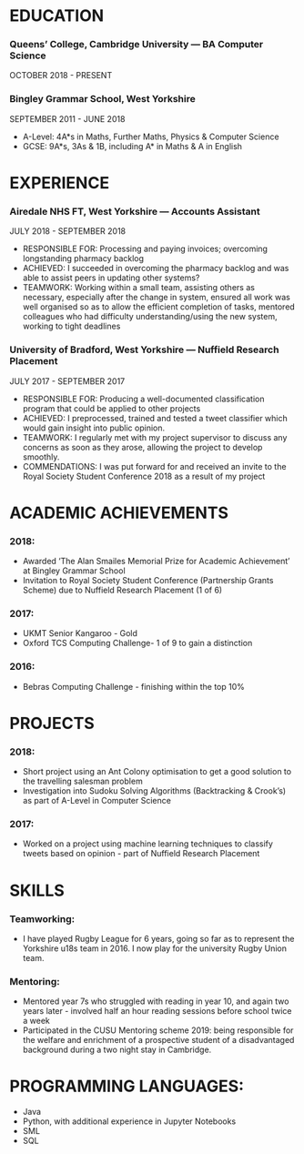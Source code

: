 # EDUCATION
### Queens’ College, Cambridge University — BA Computer Science
OCTOBER 2018 - PRESENT
### Bingley Grammar School, West Yorkshire
SEPTEMBER 2011 - JUNE 2018
- A-Level: 4A\*s in Maths, Further Maths, Physics & Computer Science
- GCSE: 9A\*s, 3As & 1B, including A\* in Maths & A in English

# EXPERIENCE
### Airedale NHS FT, West Yorkshire — Accounts Assistant
JULY 2018 - SEPTEMBER 2018
- RESPONSIBLE FOR: Processing and paying invoices; overcoming longstanding pharmacy backlog
- ACHIEVED: I succeeded in overcoming the pharmacy backlog and was able to assist peers in updating other systems?
- TEAMWORK: Working within a small team, assisting others as necessary, especially after the change in system, ensured all work was well organised so as to allow the efficient completion of tasks, mentored colleagues who had difficulty understanding/using the new system, working to tight deadlines

### University of Bradford, West Yorkshire — Nuffield Research Placement
JULY 2017 - SEPTEMBER 2017
- RESPONSIBLE FOR: Producing a well-documented classification program that could be applied to other projects
- ACHIEVED: I preprocessed, trained and tested a tweet classifier which would gain insight into public opinion.
- TEAMWORK: I regularly met with my project supervisor to discuss any concerns as soon as they arose, allowing the project to develop smoothly. 
- COMMENDATIONS: I was put forward for and received an invite to the Royal Society Student Conference 2018 as a result of my project

# ACADEMIC ACHIEVEMENTS
### 2018:
- Awarded ‘The Alan Smailes Memorial Prize for Academic Achievement’ at Bingley Grammar School
- Invitation to Royal Society Student Conference (Partnership Grants Scheme) due to Nuffield Research Placement (1 of 6)
### 2017:
- UKMT Senior Kangaroo - Gold
- Oxford TCS Computing Challenge- 1 of 9 to gain a distinction
### 2016:
- Bebras Computing Challenge - finishing within the top 10%

# PROJECTS
### 2018:
- Short project using an Ant Colony optimisation to get a good solution to the travelling salesman problem
- Investigation into Sudoku Solving Algorithms (Backtracking & Crook’s) as part of A-Level in Computer Science
### 2017:
- Worked on a project using machine learning techniques to classify tweets based on opinion - part of Nuffield Research Placement

# SKILLS
### Teamworking:
- I have played Rugby League for 6 years, going so far as to represent the Yorkshire u18s team in 2016. I now play for the university Rugby Union team. 
### Mentoring:
- Mentored year 7s who struggled with reading in year 10, and again two years later - involved half an hour reading sessions before school twice a week
- Participated in the CUSU Mentoring scheme 2019: being responsible for the welfare and enrichment of a prospective student of a disadvantaged background during a two night stay in Cambridge.

# PROGRAMMING LANGUAGES:
- Java
- Python, with additional experience in Jupyter Notebooks
- SML
- SQL

